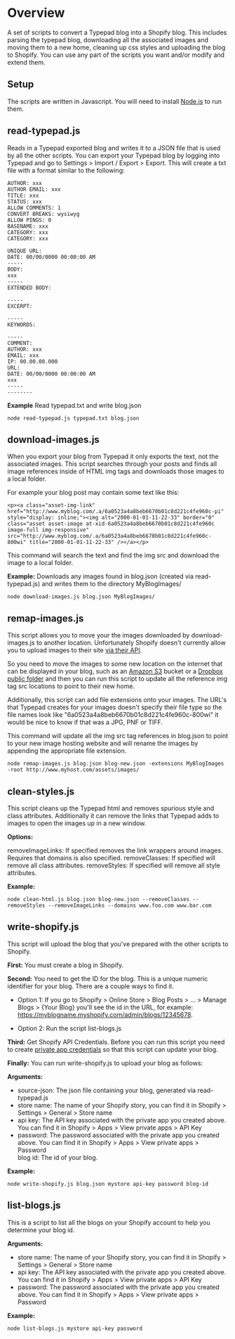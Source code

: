 # Overview

A set of scripts to convert a Typepad blog into a Shopify blog.  This includes parsing the typepad blog, downloading 
all the associated images and moving them to a new home, cleaning up css styles and uploading the blog to Shopify. 
You can use any part of the scripts you want and/or modify and extend them.

## Setup

The scripts are written in Javascript. You will need to install [Node.js](https://nodejs.org) to run them.

## read-typepad.js

Reads in a Typepad exported blog and writes it to a JSON file that is used by all the other scripts.
You can export your Typepad blog by logging into Typepad and go to Settings > Import / Export > Export. 
This will create a txt file with a format similar to the following:

	AUTHOR: xxx
	AUTHOR EMAIL: xxx
	TITLE: xxx
	STATUS: xxx
	ALLOW COMMENTS: 1
	CONVERT BREAKS: wysiwyg
	ALLOW PINGS: 0
	BASENAME: xxx
	CATEGORY: xxx
	CATEGORY: xxx
	
	UNIQUE URL:  
	DATE: 00/00/0000 00:00:00 AM
	-----
	BODY:
	xxx
	-----
	EXTENDED BODY:
	
	-----
	EXCERPT:
	
	-----
	KEYWORDS:
	
	-----
	COMMENT:
	AUTHOR: xxx
	EMAIL: xxx
	IP: 00.00.00.000
	URL: 
	DATE: 00/00/0000 00:00:00 AM
	xxx
	-----
	--------

**Example**
Read typepad.txt and write blog.json                            
         
	node read-typepad.js typepad.txt blog.json

## download-images.js

When you export your blog from Typepad it only exports the text, not the associated images. This script searches through
your posts and finds all image references inside of HTML img tags and downloads those images to a local folder. 

For 
example your blog post may contain some text like this:

	<p><a class="asset-img-link" href="http://www.myblog.com/.a/6a0523a4a8beb6670b01c8d221c4fe960c-pi" 
	style="display: inline;"><img alt="2000-01-01-11-22-33" border="0" 
	class="asset asset-image at-xid-6a0523a4a8beb6670b01c8d221c4fe960c image-full img-responsive" 
	src="http://www.myblog.com/.a/6a0523a4a8beb6670b01c8d221c4fe960c-800wi" title="2000-01-01-11-22-33" /></a></p>

This command will search the text and find the img src and download the image to a local folder. 

**Example:**
Downloads any images found in blog.json (created via read-typepad.js) and writes them to the directory MyBlogImages/ 

	node download-images.js blog.json MyBlogImages/
 
 
## remap-images.js
This script allows you to move your the images downloaded by download-images.js to another location. Unfortunately 
Shopify doesn't currently allow you to upload images to their site 
[via their API](https://ecommerce.shopify.com/c/shopify-apis-and-technology/t/upload-files-via-api-182952).
 
So you need to move the images to some new location on the internet that can be displayed in your blog, such as an 
[Amazon S3](https://aws.amazon.com/s3/) bucket or a [Dropbox public folder](https://www.dropbox.com/en/help/16) and 
then you can run this script to update all the reference img tag src locations to point to their new home. 

Additionally, this script can add file extensions onto your images. The URL's that Typepad creates for your images 
doesn't specify their file type so the file names look like "6a0523a4a8beb6670b01c8d221c4fe960c-800wi" it would be
nice to know if that was a JPG, PNF or TIFF. 

This command will update all the img src tag references in blog.json to point to your new image hosting website and
will rename the images by appending the appropriate file extension.
 
	node remap-images.js blog.json blog-new.json -extensions MyBlogImages -root http://www.myhost.com/assets/images/
 						

## clean-styles.js
This script cleans up the Typepad html and removes spurious style and class attributes. Additionally it can remove the
links that Typepad adds to images to open the images up in a new window. 

**Options:**

removeImageLinks: If specified removes the link wrappers around images. Requires that domains is also specified.
removeClasses: If specified will remove all class attributes.
removeStyles: If specified will remove all style attributes.

**Example:**

	node clean-html.js blog.json blog-new.json --removeClasses --removeStyles --removeImageLinks --domains www.foo.com www.bar.com

## write-shopify.js
This script will upload the blog that you've prepared with the other scripts to Shopify.

**First:** You must create a blog in Shopify.

**Second:** You need to get the ID for the blog. This is a unique numeric identifier for your blog. There are a couple 
ways to find it. 

- Option 1: If you go to Shopify > Online Store > Blog Posts > ... > Manage Blogs > {Your Blog} you'll see the id
in the URL, for example: https://myblogname.myshopify.com/admin/blogs/12345678.

- Option 2: Run the script list-blogs.js

**Third:** Get Shopify API Credentials. Before you can run this script you need to create 
[private app credentials](https://help.shopify.com/api/guides/api-credentials#generate-private-app-credentials) 
so that this script can update your blog. 


**Finally:** You can run write-shopify.js to upload your blog as follows:

**Arguments:**

- source-json: The json file containing your blog, generated via read-typepad.js
- store name:  The name of your Shopify story, you can find it in Shopify > Settings > General > Store name
- api key:     The API key associated with the private app you created above. You can find it in 
               Shopify > Apps > View private apps > API Key  
- password:    The password associated with the private app you created above. You can find it in 
               Shopify > Apps > View private apps > Password   
blog id:       The id of your blog. 


**Example:**

	node write-shopify.js blog.json mystore api-key password blog-id


## list-blogs.js
This is a script to list all the blogs on your Shopify account to help you determine your blog id.

**Arguments:**

- store name:  The name of your Shopify story, you can find it in Shopify > Settings > General > Store name
- api key:     The API key associated with the private app you created above. You can find it in 
               Shopify > Apps > View private apps > API Key  
- password:    The password associated with the private app you created above. You can find it in 
               Shopify > Apps > View private apps > Password   

**Example:**

	node list-blogs.js mystore api-key password
	


